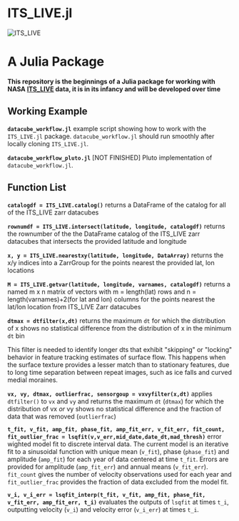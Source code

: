 # ITS_LIVE.jl
![ITS_LIVE](https://its-live-data.s3.amazonaws.com/documentation/ITS_LIVE_logo_transparent_wht.png)

# A Julia Package 
**This repository is the beginnings of a Julia package for working with NASA [ITS_LIVE](https://its-live.jpl.nasa.gov/) data, it is in its infancy and will be developed over time**

## Working Example
**`datacube_workflow.jl`** example script showing how to work with the `ITS_LIVE.jl` package. `datacube_workflow.jl` should run smoothly after locally cloning `ITS_LIVE.jl`.

**`datacube_workflow_pluto.jl`** [NOT FINISHED] Pluto implementation of `datacube_workflow.jl`.

## Function List 
**`catalogdf = ITS_LIVE.catalog()`** returns a DataFrame of the catalog for all of the ITS_LIVE zarr datacubes

**`rownumdf = ITS_LIVE.intersect(latitude, longitude, catalogdf)`** returns the rownumber of the the DataFrame catalog of the ITS_LIVE zarr datacubes that intersects the provided latitude and longitude

**`x, y = ITS_LIVE.nearestxy(latitude, longitude, DataArray)`** returns the x/y indices into a ZarrGroup for the points nearest the provided lat, lon locations

**`M = ITS_LIVE.getvar(latitude, longitude, varnames, catalogdf)`** returns a named m x n matrix of vectors with m = length(lat) rows and n = length(varnames)+2(for lat and lon) columns for the points nearest the lat/lon location from ITS_LIVE Zarr datacubes

**`dtmax = dtfilter(x,dt)`** returns the maximum `dt` for which the distribution of x shows no statistical difference from the distribution of x in the minimum `dt` bin

This filter is needed to identify longer dts that exhibit "skipping" or "locking" behavior in feature tracking estimates of surface flow. This happens when the surface texture provides a lesser match than to stationary features, due to long time separation between repeat images, such as ice falls and curved medial moraines.

**`vx, vy, dtmax, outlierfrac, sensorgoup = vxvyfilter(x,dt)`** applies `dtfilter()` to `vx` and `vy` and returns the maximum `dt` (`dtmax`) for which the distribution of vx *or* vy shows no statistical difference and the fraction of data that was removed (`outlierfrac`)

**`t_fit, v_fit, amp_fit, phase_fit, amp_fit_err, v_fit_err, fit_count, fit_outlier_frac = lsqfit(v,v_err,mid_date,date_dt,mad_thresh)`** error wighted model fit to discrete interval data. The current model is an iterative fit to a sinusoidal function with unique mean (`v_fit`), phase (`phase_fit`) and amplitude (`amp_fit`) for each year of data centered at time `t_fit`. Errors are provided for amplitude (`amp_fit_err`) and annual means (`v_fit_err`). `fit_count` gives the number of velocity observations used for each year and  `fit_outlier_frac` provides the fraction of data excluded from the model fit. 

**`v_i, v_i_err = lsqfit_interp(t_fit, v_fit, amp_fit, phase_fit, v_fit_err, amp_fit_err, t_i)`** evaluates the outputs of `lsqfit` at times `t_i`, outputting velocity (`v_i`) and velocity error (`v_i_err`) at times `t_i`.


